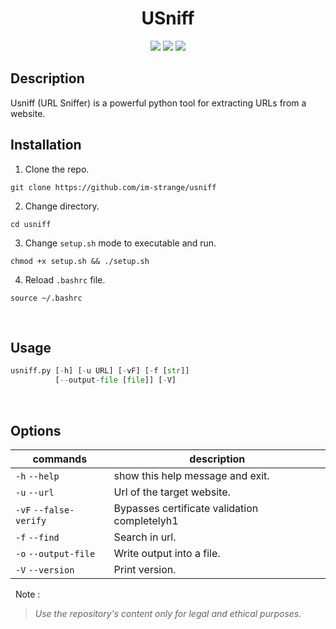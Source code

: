 <h1 align="center"> USniff </h1>

<div align="center">

  <img src="https://img.shields.io/badge/License-MIT-blue?style=for-the-badge">
  <img src="https://img.shields.io/badge/USniff-1.0.0-red?style=for-the-badge">
  <img src="https://img.shields.io/badge/-command line tool -grey?style=for-the-badge&logo=python&logoColor=white">
  
</div>

## Description
Usniff (URL Sniffer) is a powerful python tool for extracting 
URLs from a website.

## Installation
1. Clone the repo.
```
git clone https://github.com/im-strange/usniff
```
2. Change directory.
```
cd usniff
```
3. Change `setup.sh` mode to executable and run.
```
chmod +x setup.sh && ./setup.sh
```
4. Reload `.bashrc` file.
```
source ~/.bashrc
```

&nbsp; 
## Usage
```python
usniff.py [-h] [-u URL] [-vF] [-f [str]]
          [--output-file [file]] [-V]
```
&nbsp; 

## Options
| commands | description |
| --- | --- |
| `-h` `--help` |  show this help message and exit. |
| `-u` `--url`  |  Url of the target website.
| `-vF` `--false-verify` |  Bypasses certificate validation completelyh1
| `-f` `--find` |  Search in url.
| `-o` `--output-file` |  Write output into a file.
| `-V` `--version`  |      Print version.

&nbsp; 
Note :
>*Use the repository's content only for legal and ethical purposes.*
